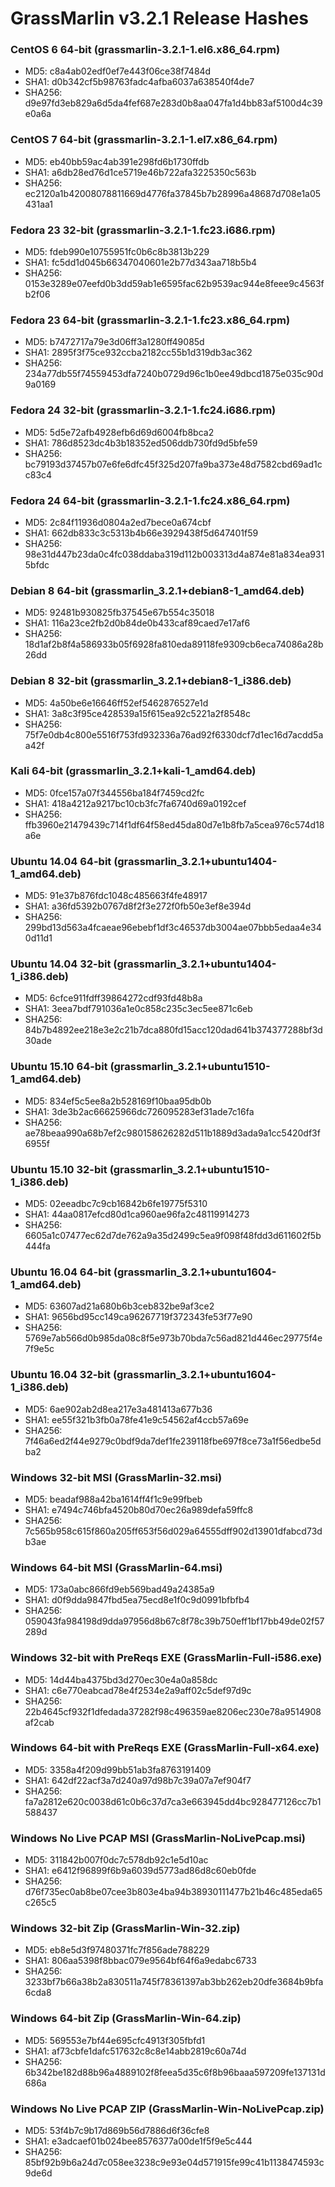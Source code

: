 # GrassMarlin v3.2.1 Release Hashes
 
### CentOS 6 64-bit (grassmarlin-3.2.1-1.el6.x86_64.rpm)
* MD5: c8a4ab02edf0ef7e443f06ce38f7484d
* SHA1: d0b342cf5b98763fadc4afba6037a638540f4de7
* SHA256: d9e97fd3eb829a6d5da4fef687e283d0b8aa047fa1d4bb83af5100d4c39e0a6a
 
### CentOS 7 64-bit (grassmarlin-3.2.1-1.el7.x86_64.rpm)
* MD5: eb40bb59ac4ab391e298fd6b1730ffdb
* SHA1: a6db28ed76d1ce5719e46b722afa3225350c563b
* SHA256: ec2120a1b42008078811669d4776fa37845b7b28996a48687d708e1a05431aa1
 
### Fedora 23 32-bit (grassmarlin-3.2.1-1.fc23.i686.rpm)
* MD5: fdeb990e10755951fc0b6c8b3813b229
* SHA1: fc5dd1d045b66347040601e2b77d343aa718b5b4
* SHA256: 0153e3289e07eefd0b3dd59ab1e6595fac62b9539ac944e8feee9c4563fb2f06
 
### Fedora 23 64-bit (grassmarlin-3.2.1-1.fc23.x86_64.rpm)
* MD5: b7472717a79e3d06ff3a1280ff49085d
* SHA1: 2895f3f75ce932ccba2182cc55b1d319db3ac362
* SHA256: 234a77db55f74559453dfa7240b0729d96c1b0ee49dbcd1875e035c90d9a0169
 
### Fedora 24 32-bit (grassmarlin-3.2.1-1.fc24.i686.rpm)
* MD5: 5d5e72afb4928efb6d69d6004fb8bca2
* SHA1: 786d8523dc4b3b18352ed506ddb730fd9d5bfe59
* SHA256: bc79193d37457b07e6fe6dfc45f325d207fa9ba373e48d7582cbd69ad1cc83c4
 
### Fedora 24 64-bit (grassmarlin-3.2.1-1.fc24.x86_64.rpm)
* MD5: 2c84f11936d0804a2ed7bece0a674cbf
* SHA1: 662db833c3c5313b4b66e3929438f5d647401f59
* SHA256: 98e31d447b23da0c4fc038ddaba319d112b003313d4a874e81a834ea9315bfdc
 
### Debian 8 64-bit (grassmarlin_3.2.1+debian8-1_amd64.deb)
* MD5: 92481b930825fb37545e67b554c35018
* SHA1: 116a23ce2fb2d0b84de0b433caf89caed7e17af6
* SHA256: 18d1af2b8f4a586933b05f6928fa810eda89118fe9309cb6eca74086a28b26dd
 
### Debian 8 32-bit (grassmarlin_3.2.1+debian8-1_i386.deb)
* MD5: 4a50be6e16646ff52ef5462876527e1d
* SHA1: 3a8c3f95ce428539a15f615ea92c5221a2f8548c
* SHA256: 75f7e0db4c800e5516f753fd932336a76ad92f6330dcf7d1ec16d7acdd5aa42f
 
### Kali 64-bit (grassmarlin_3.2.1+kali-1_amd64.deb)
* MD5: 0fce157a07f344556ba184f7459cd2fc
* SHA1: 418a4212a9217bc10cb3fc7fa6740d69a0192cef
* SHA256: ffb3960e21479439c714f1df64f58ed45da80d7e1b8fb7a5cea976c574d18a6e
 
### Ubuntu 14.04 64-bit (grassmarlin_3.2.1+ubuntu1404-1_amd64.deb)
* MD5: 91e37b876fdc1048c485663f4fe48917
* SHA1: a36fd5392b0767d8f2f3e272f0fb50e3ef8e394d
* SHA256: 299bd13d563a4fcaeae96ebebf1df3c46537db3004ae07bbb5edaa4e340d11d1
 
### Ubuntu 14.04 32-bit (grassmarlin_3.2.1+ubuntu1404-1_i386.deb)
* MD5: 6cfce911fdff39864272cdf93fd48b8a
* SHA1: 3eea7bdf791036a1e0c858c235c3ec5ee871c6eb
* SHA256: 84b7b4892ee218e3e2c21b7dca880fd15acc120dad641b374377288bf3d30ade
 
### Ubuntu 15.10 64-bit (grassmarlin_3.2.1+ubuntu1510-1_amd64.deb)
* MD5: 834ef5c5ee8a2b528169f10baa95db0b
* SHA1: 3de3b2ac66625966dc726095283ef31ade7c16fa
* SHA256: ae78beaa990a68b7ef2c980158626282d511b1889d3ada9a1cc5420df3f6955f
 
### Ubuntu 15.10 32-bit (grassmarlin_3.2.1+ubuntu1510-1_i386.deb)
* MD5: 02eeadbc7c9cb16842b6fe19775f5310
* SHA1: 44aa0817efcd80d1ca960ae96fa2c48119914273
* SHA256: 6605a1c07477ec62d7de762a9a35d2499c5ea9f098f48fdd3d611602f5b444fa
 
### Ubuntu 16.04 64-bit (grassmarlin_3.2.1+ubuntu1604-1_amd64.deb)
* MD5: 63607ad21a680b6b3ceb832be9af3ce2
* SHA1: 9656bd95cc149ca96267719f372343fe53f77e90
* SHA256: 5769e7ab566d0b985da08c8f5e973b70bda7c56ad821d446ec29775f4e7f9e5c
 
### Ubuntu 16.04 32-bit (grassmarlin_3.2.1+ubuntu1604-1_i386.deb)
* MD5: 6ae902ab2d8ea217e3a481413a677b36
* SHA1: ee55f321b3fb0a78fe41e9c54562af4ccb57a69e
* SHA256: 7f46a6ed2f44e9279c0bdf9da7def1fe239118fbe697f8ce73a1f56edbe5dba2
 
### Windows 32-bit MSI (GrassMarlin-32.msi)
* MD5: beadaf988a42ba1614ff4f1c9e99fbeb
* SHA1: e7494c746bfa4520b80d70ec26a989defa59ffc8
* SHA256: 7c565b958c615f860a205ff653f56d029a64555dff902d13901dfabcd73db3ae
 
### Windows 64-bit MSI (GrassMarlin-64.msi)
* MD5: 173a0abc866fd9eb569bad49a24385a9
* SHA1: d0f9dda9847fbd5ea75ecd8e1f0c9d0991bfbfb4
* SHA256: 059043fa984198d9dda97956d8b67c8f78c39b750eff1bf17bb49de02f57289d
 
### Windows 32-bit with PreReqs EXE (GrassMarlin-Full-i586.exe)
* MD5: 14d44ba4375bd3d270ec30e4a0a858dc
* SHA1: c6e770eabcad78e4f2534e2a9aff02c5def97d9c
* SHA256: 22b4645cf932f1dfedada37282f98c496359ae8206ec230e78a9514908af2cab
 
### Windows 64-bit with PreReqs EXE (GrassMarlin-Full-x64.exe)
* MD5: 3358a4f209d99bb51ab3fa8763191409
* SHA1: 642df22acf3a7d240a97d98b7c39a07a7ef904f7
* SHA256: fa7a2812e620c0038d61c0b6c37d7ca3e663945dd4bc928477126cc7b1588437
 
### Windows No Live PCAP MSI (GrassMarlin-NoLivePcap.msi)
* MD5: 311842b007f0dc7c578db92c1e5d10ac
* SHA1: e6412f96899f6b9a6039d5773ad86d8c60eb0fde
* SHA256: d76f735ec0ab8be07cee3b803e4ba94b38930111477b21b46c485eda65c265c5
 
### Windows 32-bit Zip (GrassMarlin-Win-32.zip)
* MD5: eb8e5d3f97480371fc7f856ade788229
* SHA1: 806aa5398f8bbac079e9564bf64f6a9edabc6733
* SHA256: 3233bf7b66a38b2a830511a745f78361397ab3bb262eb20dfe3684b9bfa6cda8
 
### Windows 64-bit Zip (GrassMarlin-Win-64.zip)
* MD5: 569553e7bf44e695cfc4913f305fbfd1
* SHA1: af73cbfe1dafc517632c8c8e14abb2819c60a74d
* SHA256: 6b342be182d88b96a4889102f8feea5d35c6f8b96baaa597209fe137131d686a
 
### Windows No Live PCAP ZIP (GrassMarlin-Win-NoLivePcap.zip)
* MD5: 53f4b7c9b17d869b56d7886d6f36cfe8
* SHA1: e3adcaef01b024bee8576377a00de1f5f9e5c444
* SHA256: 85bf92b9b6a24d7c058ee3238c9e93e04d571915fe99c41b1138474593c9de6d
 
